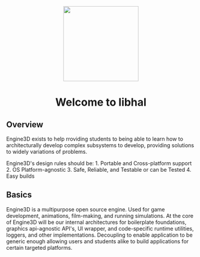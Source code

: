 <!-- # Engine3D Documentation -->
<div align="center">
<img style="height:200px" src="https://raw.githubusercontent.com/libhal/.github/main/profile/logo.png">
<h1>Welcome to libhal</h1>
</div>

## Overview
Engine3D exists to help rroviding students to being able to learn how to architecturally develop complex subsystems to develop, providing solutions to widely variations of problems.

Engine3D's design rules should be:
    1. Portable and Cross-platform support
    2. OS Platform-agnostic
    3. Safe, Reliable, and Testable or can be Tested
    4. Easy builds

## Basics
Engine3D is a multipurpose open source engine. Used for game development, animations, film-making, and running simulations. At the core of Engine3D will be our internal architectures for boilerplate foundations, graphics api-agnostic API's, UI wrapper, and code-specific runtime utilities, loggers, and other implementations. Decoupling to enable application to be generic enough allowing users and students alike to build applications for certain targeted platforms.